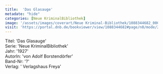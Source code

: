 ```yaml
---
title:  'Das Glasauge'
metadate: "hide"
categories: [Neue KriminalBibliothek]
image: '/assets/images/coverart/Neue Kriminal-Bibliothek/1088344682_00000010.jpg'
visit: 'https://portal.dnb.de/bookviewer/view/1088344682#page/n0/mode/2up'
---
```

Titel: 'Das Glasauge' <br>
Serie: 'Neue KriminalBibliothek' <br>
Jahr: '1927' <br>
AutorIn: 'von Adolf Borstendörfer' <br>
Band-Nr: '?' <br>
Verlag: ' Verlagshaus Freya'